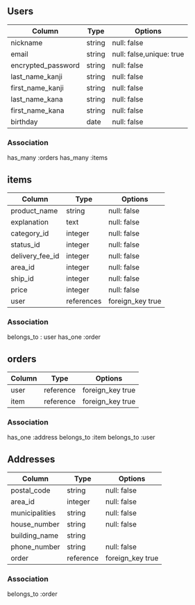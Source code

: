 ## Users 

|Column            |Type   |Options                 |
|------------------|-------|------------------------|
|nickname          |string |null: false             |
|email             |string |null: false,unique: true|
|encrypted_password|string |null: false             |
|last_name_kanji   |string |null: false             |
|first_name_kanji  |string |null: false             |
|last_name_kana    |string |null: false             |
|first_name_kana   |string |null: false             |
|birthday          |date   |null: false             |

### Association
has_many :orders
has_many :items


## items

|Column         |Type      |Options             |
|---------------|----------|--------------------|
|product_name   |string    |null: false         |
|explanation    |text      |null: false         |
|category_id    |integer   |null: false         |
|status_id      |integer   |null: false         |
|delivery_fee_id|integer   |null: false         |
|area_id        |integer   |null: false         |
|ship_id        |integer   |null: false         |
|price          |integer   |null: false         |
|user           |references|foreign_key true |

### Association
belongs_to : user
has_one :order

## orders

|Column |Type     |Options              |
|-------|---------|---------------------|
|user   |reference| foreign_key true |
|item   |reference| foreign_key true |

### Association
has_one :address
belongs_to :item
belongs_to :user

## Addresses

|Column        |Type     |Options         |
|--------------|---------|----------------|
|postal_code   |string   |null: false     |
|area_id       |integer  |null: false     |
|municipalities|string   |null: false     |
|house_number  |string   |null: false     |
|building_name |string   |                |
|phone_number  |string   |null: false     |
|order         |reference|foreign_key true|


### Association
belongs_to :order